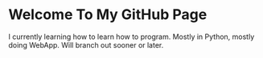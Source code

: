 <h1><strong>Welcome To My GitHub Page</strong></h1>
I currently learning how to learn how to program. Mostly in Python, mostly doing WebApp. Will branch out sooner or later.
